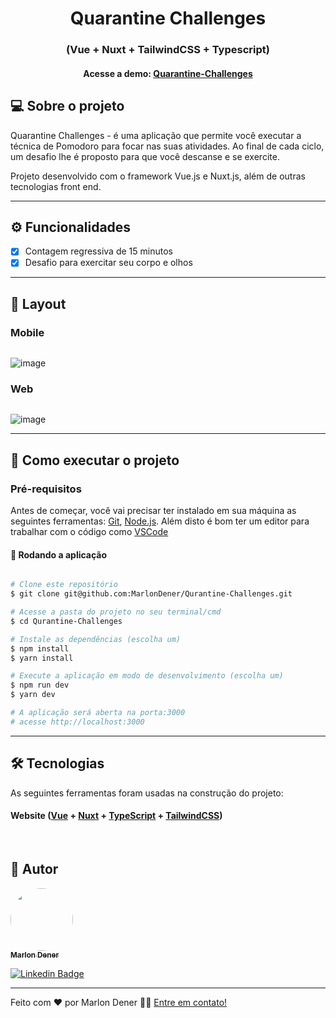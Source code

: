 <h1 align="center">
  Quarantine Challenges
</h1>
<h3 align="center">
 (Vue + Nuxt + TailwindCSS + Typescript)
	
</h3>
<h4 align="center">
	Acesse a demo:
	<a href="https://quarantine-challenges-marlondener.vercel.app/">
		Quarantine-Challenges</a>
</h4>

## 💻 Sobre o projeto

Quarantine Challenges - é uma aplicação que permite você executar a técnica de Pomodoro para focar nas suas atividades. Ao final de cada ciclo, um desafio lhe é proposto para que você descanse e se exercite.

Projeto desenvolvido com o framework Vue.js e Nuxt.js, além de outras tecnologias front end.

---
## ⚙️ Funcionalidades

- [x] Contagem regressiva de 15 minutos
- [x] Desafio para exercitar seu corpo e olhos
---

## 🎨 Layout
### Mobile

<p align="center" style="display: flex; align-items: flex-start; justify-content: center" style="width: 400px">
	
![image](https://user-images.githubusercontent.com/70349830/123734581-fbaa1b00-d873-11eb-83ae-9eb77c3c29e4.png)
	
</p>

### Web

<p align="center" style="display: flex; align-items: flex-start; justify-content: center" style="width: 400px">
	
![image](https://user-images.githubusercontent.com/70349830/123734169-39f30a80-d873-11eb-8df6-2a3bfceea604.png)
	
</p>

---

## 🚀 Como executar o projeto

### Pré-requisitos

Antes de começar, você vai precisar ter instalado em sua máquina as seguintes ferramentas:
[Git](https://git-scm.com), [Node.js](https://nodejs.org/en/).
Além disto é bom ter um editor para trabalhar com o código como [VSCode](https://code.visualstudio.com/)

#### 🧭 Rodando a aplicação

```bash

# Clone este repositório
$ git clone git@github.com:MarlonDener/Qurantine-Challenges.git

# Acesse a pasta do projeto no seu terminal/cmd
$ cd Qurantine-Challenges

# Instale as dependências (escolha um)
$ npm install
$ yarn install

# Execute a aplicação em modo de desenvolvimento (escolha um)
$ npm run dev
$ yarn dev

# A aplicação será aberta na porta:3000
# acesse http://localhost:3000

```

---

## 🛠 Tecnologias

As seguintes ferramentas foram usadas na construção do projeto:

#### **Website**  ([Vue](https://vuejs.org/) + [Nuxt](https://nuxtjs.org/)  +  [TypeScript](https://www.typescriptlang.org/) + [TailwindCSS](https://tailwindcss.com/))
<br>

## 🦸 Autor

<a href="https://www.linkedin.com/in/marlondener">
 <img style="border-radius: 50%;" src="https://avatars.githubusercontent.com/u/70349830?v=4" width="100px;" alt=""/>
 <br />
 <sub><b>Marlon Dener</b></sub>
</a>
<br />

[![Linkedin Badge](https://img.shields.io/badge/-marlondener-blue?style=flat-square&logo=Linkedin&logoColor=white&link=https://www.linkedin.com/in/marlondener/)](https://www.linkedin.com/in/marlondener/)

---

Feito com ❤️ por Marlon Dener 👋🏽 [Entre em contato!](https://www.linkedin.com/in/marlondener/)
